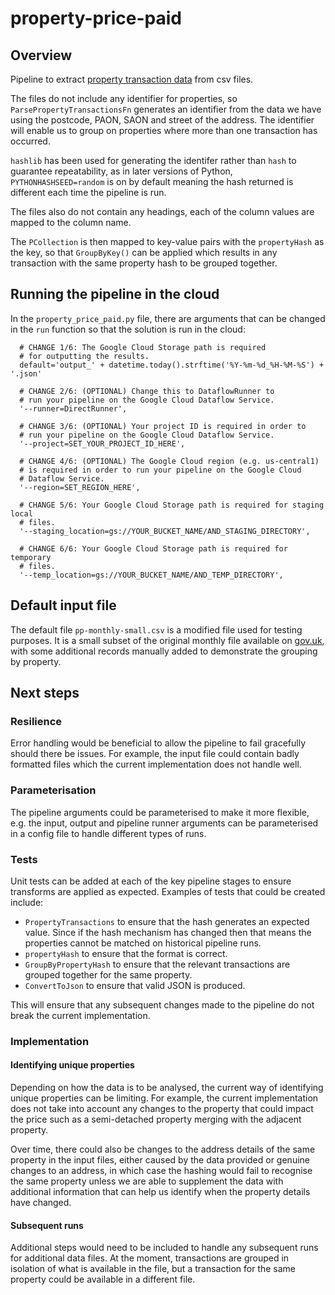 # property-price-paid

## Overview
Pipeline to extract [property transaction data](https://www.gov.uk/government/statistical-data-sets/price-paid-data-downloads) from csv files. 

The files do not include any identifier for properties, so `ParsePropertyTransactionsFn` generates an identifier from the data we have using the postcode, PAON, SAON and street of the address. The identifier will enable us to group on properties where more than one transaction has occurred. 

`hashlib` has been used for generating the identifer rather than `hash` to guarantee repeatability, as in later versions of Python, `PYTHONHASHSEED=random` is on by default meaning the hash returned is different each time the pipeline is run. 

The files also do not contain any headings, each of the column values are mapped to the column name.

The `PCollection` is then mapped to key-value pairs with the `propertyHash` as the key, so that `GroupByKey()` can be applied which results in any transaction with the same property hash to be grouped together.

## Running the pipeline in the cloud
In the `property_price_paid.py` file, there are arguments that can be changed in the `run` function so that the solution is run in the cloud:

      # CHANGE 1/6: The Google Cloud Storage path is required
      # for outputting the results.
      default='output_' + datetime.today().strftime('%Y-%m-%d_%H-%M-%S') + '.json'

      # CHANGE 2/6: (OPTIONAL) Change this to DataflowRunner to
      # run your pipeline on the Google Cloud Dataflow Service.
      '--runner=DirectRunner',

      # CHANGE 3/6: (OPTIONAL) Your project ID is required in order to
      # run your pipeline on the Google Cloud Dataflow Service.
      '--project=SET_YOUR_PROJECT_ID_HERE',

      # CHANGE 4/6: (OPTIONAL) The Google Cloud region (e.g. us-central1)
      # is required in order to run your pipeline on the Google Cloud
      # Dataflow Service.
      '--region=SET_REGION_HERE',

      # CHANGE 5/6: Your Google Cloud Storage path is required for staging local
      # files.
      '--staging_location=gs://YOUR_BUCKET_NAME/AND_STAGING_DIRECTORY',

      # CHANGE 6/6: Your Google Cloud Storage path is required for temporary
      # files.
      '--temp_location=gs://YOUR_BUCKET_NAME/AND_TEMP_DIRECTORY',

## Default input file
The default file `pp-monthly-small.csv` is a modified file used for testing purposes. It is a small subset of the original monthly file available on [gov.uk](https://www.gov.uk/government/statistical-data-sets/price-paid-data-downloads), with some additional records manually added to demonstrate the grouping by property.

## Next steps

### Resilience
Error handling would be beneficial to allow the pipeline to fail gracefully should there be issues. For example, the input file could contain badly formatted files which the current implementation does not handle well.

### Parameterisation
The pipeline arguments could be parameterised to make it more flexible, e.g. the input, output and pipeline runner arguments can be parameterised in a config file to handle different types of runs.

### Tests
Unit tests can be added at each of the key pipeline stages to ensure transforms are applied as expected. Examples of tests that could be created include:
* `PropertyTransactions` to ensure that the hash generates an expected value. Since if the hash mechanism has changed then that means the properties cannot be matched on historical pipeline runs.
* `propertyHash` to ensure that the format is correct.
* `GroupByPropertyHash` to ensure that the relevant transactions are grouped together for the same property.
* `ConvertToJson` to ensure that valid JSON is produced.

This will ensure that any subsequent changes made to the pipeline do not break the current implementation.

### Implementation

#### Identifying unique properties

Depending on how the data is to be analysed, the current way of identifying unique properties can be limiting. For example, the current implementation does not take into account any changes to the property that could impact the price such as a semi-detached property merging with the adjacent property.

Over time, there could also be changes to the address details of the same property in the input files, either caused by the data provided or genuine changes to an address, in which case the hashing would fail to recognise the same property unless we are able to supplement the data with additional information that can help us identify when the property details have changed.

#### Subsequent runs

Additional steps would need to be included to handle any subsequent runs for additional data files. At the moment, transactions are grouped in isolation of what is available in the file, but a transaction for the same property could be available in a different file.